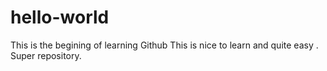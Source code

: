 # hello-world
This is the begining of learning Github
This is nice to learn and quite easy .
Super repository.
